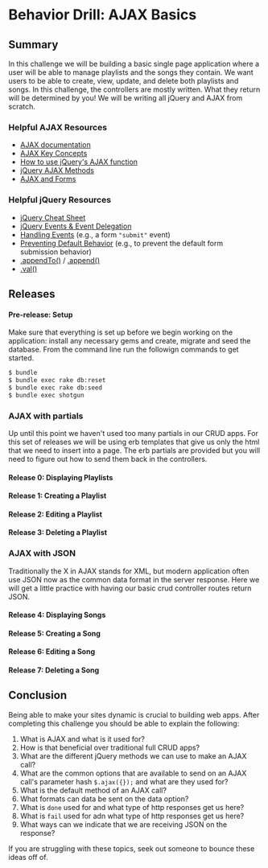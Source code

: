 # Behavior Drill: AJAX Basics

## Summary

In this challenge we will be building a basic single page application where a user will be able to manage playlists and the songs they contain.  We want users to be able to create, view, update, and delete both playlists and songs. In this challenge, the controllers are mostly written. What they return will be determined by you!  We will be writing all jQuery and AJAX from scratch.

### Helpful AJAX Resources

- [AJAX documentation]
- [AJAX Key Concepts]
- [How to use jQuery's AJAX function]
- [jQuery AJAX Methods]
- [AJAX and Forms]

### Helpful jQuery Resources

- [jQuery Cheat Sheet]
- [jQuery Events & Event Delegation]
- [Handling Events] (e.g., a form `"submit"` event)
- [Preventing Default Behavior] (e.g., to prevent the default form submission behavior)
- [.appendTo()] / [.append()]
- [.val()]

## Releases

#### Pre-release: Setup

Make sure that everything is set up before we begin working on the application: install any necessary gems and create, migrate and seed the database. From the command line run the followign commands to get started.

```bash
$ bundle
$ bundle exec rake db:reset
$ bundle exec rake db:seed
$ bundle exec shotgun
```

### AJAX with partials

Up until this point we haven't used too many partials in our CRUD apps.  For this set of releases we will be using erb templates that give us only the html that we need to insert into a page.  The erb partials are provided but you will need to figure out how to send them back in the controllers.

#### Release 0: Displaying Playlists

#### Release 1: Creating a Playlist

#### Release 2: Editing a Playlist

#### Release 3: Deleting a Playlist

### AJAX with JSON

Traditionally the X in AJAX stands for XML, but modern application often use JSON now as the common data format in the server response.  Here we will get a little practice with having our basic crud controller routes return JSON.

#### Release 4: Displaying Songs

#### Release 5: Creating a Song

#### Release 6: Editing a Song

#### Release 7: Deleting a Song

## Conclusion

Being able to make your sites dynamic is crucial to building web apps.  After completing this challenge you should be able to explain the following:

1. What is AJAX and what is it used for?
2. How is that beneficial over traditional full CRUD apps?
3. What are the different jQuery methods we can use to make an AJAX call?
4. What are the common options that are available to send on an AJAX call's parameter hash `$.ajax({});` and what are they used for?
5. What is the default method of an AJAX call?
6. What formats can data be sent on the data option?
7. What is `done` used for and what type of http responses get us here?
8. What is `fail` used for adn what type of http responses get us here?
9. What ways can we indicate that we are receiving JSON on the response?

If you are struggling with these topics, seek out someone to bounce these ideas off of.

[AJAX documentation]: (http://api.jquery.com/jquery.ajax/)
[AJAX Key Concepts]: (https://learn.jquery.com/ajax/key-concepts/)
[How to use jQuery's AJAX function]: https://www.sitepoint.com/use-jquerys-ajax-function/
[jQuery AJAX Methods]: (https://learn.jquery.com/ajax/jquery-ajax-methods/)
[AJAX and Forms]: (https://learn.jquery.com/ajax/ajax-and-forms/)

[jQuery Cheat Sheet]: https://oscarotero.com/jquery/
[jQuery Events & Event Delegation]: http://jqfundamentals.com/chapter/events
[Handling Events]: http://learn.jquery.com/events/handling-events/
[Preventing Default Behavior]: http://api.jquery.com/event.preventDefault/
[.append()]: http://api.jquery.com/append/
[.appendTo()]: http://api.jquery.com/appendTo/
[.val()]: http://api.jquery.com/val/
